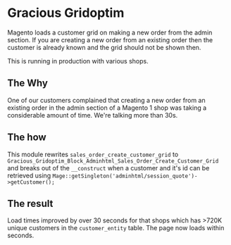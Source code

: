 # Gracious Gridoptim #
Magento loads a customer grid on making a new order from the admin section. If you are creating a new order from an existing order then the customer is already known and the grid should not be shown then.

This is running in production with various shops.

## The Why ##
One of our customers complained that creating a new order from an existing order in the admin section of a Magento 1 shop was taking a considerable amount of time. We're talking more than 30s.

## The how ##
This module rewrites `sales_order_create_customer_grid` to `Gracious_Gridoptim_Block_Adminhtml_Sales_Order_Create_Customer_Grid` and breaks out of the `__construct` when a customer and it's id can be retrieved using `Mage::getSingleton('adminhtml/session_quote')->getCustomer();`

## The result ##
Load times improved by over 30 seconds for that shops which has >720K unique customers in the `customer_entity` table. The page now loads within seconds.